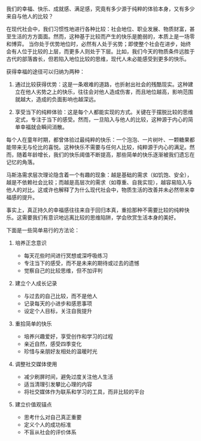 我们的幸福、快乐、成就感、满足感，究竟有多少源于纯粹的体验本身，又有多少来自与他人的比较？

在现代社会中，我们习惯性地进行各种比较：社会地位、职业发展、物质财富，甚至生活的方方面面。然而，这种基于比较而产生的快乐是脆弱的，本质上是一场零和博弈。
当你处于优势地位时，必然有人处于劣势；即使整个社会在进步，始终会有人位于比较的上层，而更多人则处于下层。比如，我们今天的物质条件远胜于古代的部落酋长，但若陷入地位比较的思维，现代人未必能感受到更多的快乐。

获得幸福的途径可以归纳为两种：

1. 通过比较获得优势：这是一条艰难的道路，也折射出社会的残酷现实。这种建立在他人劣势之上的快乐，往往会对他人造成伤害，而且地位越高，影响范围就越大，造成的负面影响也越深远。

2. 享受当下的纯粹体验：这是每个人都能实现的方式。关键在于摆脱比较的思维定式，专注于当下的感受。然而，一旦陷入与他人的比较，这种源于内心的简单幸福就会瞬间消散。

每个人在童年时期，都曾体验过最纯粹的快乐：一个泡泡、一片树叶、一颗糖果都能带来无与伦比的喜悦。这种快乐不需要与任何人比较，纯粹源于内心的满足。然而，随着年龄增长，我们的快乐阈值不断提高，那些简单的快乐逐渐被我们遗忘在记忆的角落。

马斯洛需求层次理论隐含着一个有趣的现象：越是基础的需求（如饥饱、安全），越是不依赖社会比较；而越是高层次的需求（如尊重、自我实现），越容易陷入与他人的对比。这或许也解释了为什么现代社会中，物质生活的改善并未必然带来幸福感的提升。

事实上，真正持久的幸福感往往来自于回归本真，重拾那种不需要比较的纯粹快乐。这需要我们有意识地远离比较的思维陷阱，学会欣赏生活本身的美好。

下面是一些简单易行的方法论：

1. 培养正念意识
   - 每天花些时间进行冥想或深呼吸练习
   - 专注当下的感受，而不是未来的期待或过去的遗憾
   - 觉察自己的比较思维，但不加评判

2. 建立个人成长记录
   - 与过去的自己比较，而不是他人
   - 记录每天的小进步和感恩事项
   - 设定个人目标，关注自我提升

3. 重拾简单的快乐
   - 培养兴趣爱好，享受创作和学习的过程
   - 亲近自然，感受四季变化
   - 珍惜与亲朋好友相处的温暖时光

4. 调整社交媒体使用
   - 减少刷屏时间，避免过度关注他人生活
   - 适当清理引发攀比心理的内容
   - 将社交媒体作为联系和学习的工具，而非比较的平台

5. 建立价值观锚点
   - 思考什么对自己真正重要
   - 定义个人的成功标准
   - 不盲从社会的评价体系